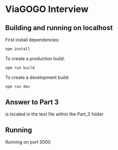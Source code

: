 # ViaGOGO Interview

## Building and running on localhost

First install dependencies:

```sh
npm install
```

To create a production build:

```sh
npm run build
```

To create a development build:

```sh
npm run dev
```

## Answer to Part 3

is located in the text file within the Part_3 folder

## Running

Running on port 5000
